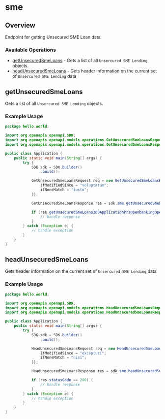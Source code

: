 # sme

## Overview

Endpoint for getting Unsecured SME Loan data

### Available Operations

* [getUnsecuredSmeLoans](#getunsecuredsmeloans) - Gets a list of all `Unsercured SME Lending` objects.
* [headUnsecuredSmeLoans](#headunsecuredsmeloans) - Gets header information on the current set of `Unsercured SME Lending` data

## getUnsecuredSmeLoans

Gets a list of all `Unsercured SME Lending` objects.

### Example Usage

```java
package hello.world;

import org.openapis.openapi.SDK;
import org.openapis.openapi.models.operations.GetUnsecuredSmeLoansRequest;
import org.openapis.openapi.models.operations.GetUnsecuredSmeLoansResponse;

public class Application {
    public static void main(String[] args) {
        try {
            SDK sdk = SDK.builder()
                .build();

            GetUnsecuredSmeLoansRequest req = new GetUnsecuredSmeLoansRequest() {{
                ifModifiedSince = "voluptatum";
                ifNoneMatch = "iusto";
            }};            

            GetUnsecuredSmeLoansResponse res = sdk.sme.getUnsecuredSmeLoans(req);

            if (res.getUnsecuredSmeLoans200ApplicationPrsOpenbankingOpendataV13PlusJsonObject != null) {
                // handle response
            }
        } catch (Exception e) {
            // handle exception
        }
    }
}
```

## headUnsecuredSmeLoans

Gets header information on the current set of `Unsercured SME Lending` data

### Example Usage

```java
package hello.world;

import org.openapis.openapi.SDK;
import org.openapis.openapi.models.operations.HeadUnsecuredSmeLoansRequest;
import org.openapis.openapi.models.operations.HeadUnsecuredSmeLoansResponse;

public class Application {
    public static void main(String[] args) {
        try {
            SDK sdk = SDK.builder()
                .build();

            HeadUnsecuredSmeLoansRequest req = new HeadUnsecuredSmeLoansRequest() {{
                ifModifiedSince = "excepturi";
                ifNoneMatch = "nisi";
            }};            

            HeadUnsecuredSmeLoansResponse res = sdk.sme.headUnsecuredSmeLoans(req);

            if (res.statusCode == 200) {
                // handle response
            }
        } catch (Exception e) {
            // handle exception
        }
    }
}
```
